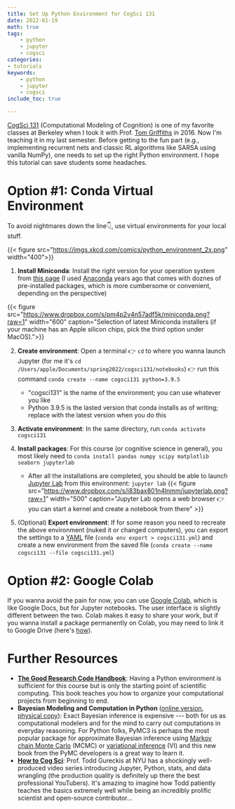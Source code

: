 ```yaml
---
title: Set Up Python Environment for CogSci 131
date: 2022-01-19
math: true
tags:
    - python
    - jupyter
    - cogsci
categories:
- tutorials
keywords:
    - python
    - jupyter 
    - cogsci
include_toc: true

---
```


[CogSci 131](https://classes.berkeley.edu/content/2022-spring-cogsci-c131-001-lec-001) (Computational Modeling of Cognition) is one of my favorite classes at Berkeley when I took it with Prof. [Tom Griffiths](https://cocosci.princeton.edu/tom/tom.php) in 2016. Now I'm teaching it in my last semester. Before getting to the fun part (e.g., implementing recurrent nets and classic RL algorithms like SARSA using vanilla NumPy), one needs to set up the right Python environment. I hope this tutorial can save students some headaches.

# Option #1: Conda Virtual Environment

To avoid nightmares down the line👇, use virtual environments for your local stuff. 

{{< figure src="https://imgs.xkcd.com/comics/python_environment_2x.png" width="400">}}

1. **Install Miniconda**: Install the right version for your operation system from [this page](https://docs.conda.io/en/latest/miniconda.html) (I used [Anaconda](https://www.anaconda.com/products/individual) years ago that comes with doznes of pre-installed packages, which is more cumbersome or convenient, depending on the perspective)

{{< figure src="https://www.dropbox.com/s/pm4p2v4n57adf5k/miniconda.png?raw=1" width="600" caption="Selection of latest Miniconda installers (if your machine has an Apple silicon chips, pick the third option under MacOS).">}}

2. **Create environment**: Open a terminal 👉 `cd` to where you wanna launch Jupyter (for me it's `cd /Users/apple/Documents/spring2022/cogsci131/notebooks`) 👉 run this command `conda create --name cogsci131 python=3.9.5`
    - "cogsci131" is the name of the environment; you can use whatever you like
    - Python 3.9.5 is the lasted version that conda installs as of writing; replace with the latest version when you do this 

3. **Activate environment**: In the same directory, run `conda activate cogsci131`

4. **Install packages**: For this course (or cognitive science in general), you most likely need to `conda install pandas numpy scipy matplotlib seaborn jupyterlab`
    - After all the installations are completed, you should be able to launch [Jupyter Lab](https://jupyterlab.readthedocs.io/en/stable/getting_started/installation.html) from this environment: `jupyter lab`
    {{< figure src="https://www.dropbox.com/s/i83bax801n4lnmm/jupyterlab.png?raw=1" width="500" caption="Jupyter Lab opens a web browser 👉 you can start a kernel and create a notebook from there" >}}
5. (Optional) **Export environment**: If for some reason you need to recreate the above environment (nuked it or changed computers), you can export the settings to a [YAML](https://en.wikipedia.org/wiki/YAML) file (`conda env export > cogsci131.yml`) and create a new environment from the saved file (`conda create --name cogsci131 --file cogsci131.yml`)

# Option #2: Google Colab

If you wanna avoid the pain for now, you can use [Google Colab](https://colab.research.google.com/), which is like Google Docs, but for Jupyter notebooks. The user interface is slightly different between the two. Colab makes it easy to share your work, but if you wanna install a package permanently on Colab, you may need to link it to Google Drive (here's [how](https://stackoverflow.com/questions/55253498/how-do-i-install-a-library-permanently-in-colab)).

# Further Resources

- [**The Good Research Code Handbook**](https://goodresearch.dev/): Having a Python environment is sufficient for this course but is only the starting point of scientific computing. This book teaches you how to organize your computational projects from beginning to end.
- **Bayesian Modeling and Computation in Python** ([online version](https://bayesiancomputationbook.com/welcome.html), [physical copy](https://www.routledge.com/Bayesian-Modeling-and-Computation-in-Python/Martin-Kumar-Lao/p/book/9780367894368)): Exact Bayesian inference is expensive --- both for us as computational modelers and for the mind to carry out computations in everyday reasoning. For Python folks, PyMC3 is perhaps the most popular package for approximate Bayesian inference using [Markov chain Monte Carlo](https://en.wikipedia.org/wiki/Markov_chain_Monte_Carlo) (MCMC) or [variational inference](https://en.wikipedia.org/wiki/Variational_Bayesian_methods) (VI) and this new book from the PyMC developers is a great way to learn it.
- [**How to Cog Sci**](https://vimeo.com/showcase/howtocogsci): Prof. Todd Gureckis at NYU has a shockingly well-produced video series introducing Jupyter, Python, stats, and data wrangling (the production quality is definitely up there the best professional YouTubers). It's amazing to imagine how Todd patiently teaches the basics extremely well while being an incredibly prolific scientist and open-source contributor...